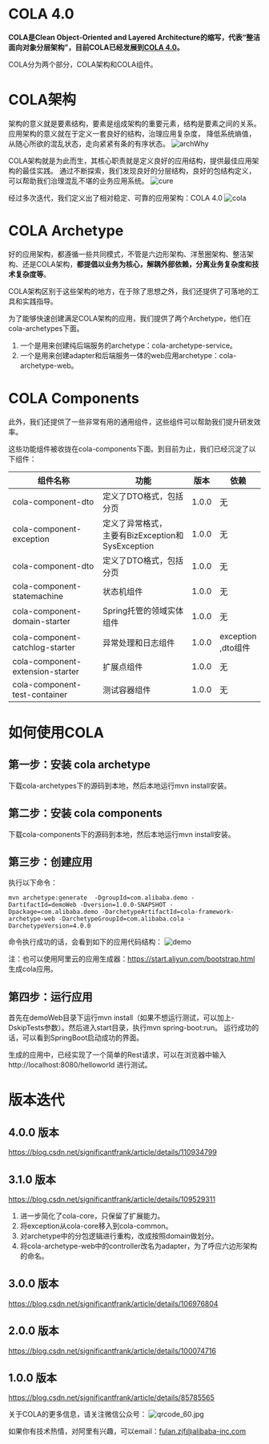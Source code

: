# COLA 4.0
<strong>COLA是Clean Object-Oriented and Layered Architecture的缩写，代表“整洁面向对象分层架构”，目前COLA已经发展到[COLA 4.0](https://blog.csdn.net/significantfrank/article/details/110934799)。</strong> 

COLA分为两个部分，COLA架构和COLA组件。

# COLA架构
架构的意义就是要素结构，要素是组成架构的重要元素，结构是要素之间的关系。应用架构的意义就在于定义一套良好的结构，治理应用复杂度，
降低系统熵值，从随心所欲的混乱状态，走向紧紧有条的有序状态。
![archWhy](https://img-blog.csdnimg.cn/20201209182220206.png)

COLA架构就是为此而生，其核心职责就是定义良好的应用结构，提供最佳应用架构的最佳实践。
通过不断探索，我们发现良好的分层结构，良好的包结构定义，可以帮助我们治理混乱不堪的业务应用系统。
![cure](https://img-blog.csdnimg.cn/2020120918285068.png)

经过多次迭代，我们定义出了相对稳定、可靠的应用架构：COLA 4.0
![cola](https://img-blog.csdnimg.cn/20201209182934838.png)

# COLA Archetype
好的应用架构，都遵循一些共同模式，不管是六边形架构、洋葱圈架构、整洁架构、还是COLA架构，**都提倡以业务为核心，解耦外部依赖，分离业务复杂度和技术复杂度等**。

COLA架构区别于这些架构的地方，在于除了思想之外，我们还提供了可落地的工具和实践指导。

为了能够快速创建满足COLA架构的应用，我们提供了两个Archetype，他们在cola-archetypes下面。

1. 一个是用来创建纯后端服务的archetype：cola-archetype-service。
2. 一个是用来创建adapter和后端服务一体的web应用archetype：cola-archetype-web。

# COLA Components
此外，我们还提供了一些非常有用的通用组件，这些组件可以帮助我们提升研发效率。

这些功能组件被收拢在cola-components下面。到目前为止，我们已经沉淀了以下组件：

组件名称 | 功能 | 版本 | 依赖
---|---|---|---
cola-component-dto | 定义了DTO格式，包括分页 | 1.0.0 |无
cola-component-exception | 定义了异常格式，<br>主要有BizException和SysException | 1.0.0 |无
cola-component-dto | 定义了DTO格式，包括分页 | 1.0.0 |无
cola-component-statemachine | 状态机组件 | 1.0.0 |无
cola-component-domain-starter | Spring托管的领域实体组件 | 1.0.0 |无
cola-component-catchlog-starter | 异常处理和日志组件 | 1.0.0 |exception<br>,dto组件
cola-component-extension-starter| 扩展点组件 | 1.0.0 |无
cola-component-test-container| 测试容器组件 | 1.0.0 |无

# 如何使用COLA

## 第一步：安装 cola archetype
下载cola-archetypes下的源码到本地，然后本地运行mvn install安装。

## 第二步：安装 cola components
下载cola-components下的源码到本地，然后本地运行mvn install安装。

## 第三步：创建应用
执行以下命令：
```
mvn archetype:generate  -DgroupId=com.alibaba.demo -DartifactId=demoWeb -Dversion=1.0.0-SNAPSHOT -Dpackage=com.alibaba.demo -DarchetypeArtifactId=cola-framework-archetype-web -DarchetypeGroupId=com.alibaba.cola -DarchetypeVersion=4.0.0
```
命令执行成功的话，会看到如下的应用代码结构：
![demo](https://img-blog.csdnimg.cn/20201209192258840.png)

注：也可以使用阿里云的应用生成器：https://start.aliyun.com/bootstrap.html 生成cola应用。

## 第四步：运行应用
首先在demoWeb目录下运行mvn install（如果不想运行测试，可以加上-DskipTests参数）。然后进入start目录，执行mvn spring-boot:run。
运行成功的话，可以看到SpringBoot启动成功的界面。

生成的应用中，已经实现了一个简单的Rest请求，可以在浏览器中输入 http://localhost:8080/helloworld 进行测试。


# 版本迭代
## 4.0.0 版本
https://blog.csdn.net/significantfrank/article/details/110934799

## 3.1.0 版本
https://blog.csdn.net/significantfrank/article/details/109529311
1. 进一步简化了cola-core，只保留了扩展能力。
2. 将exception从cola-core移入到cola-common。
3. 对archetype中的分包逻辑进行重构，改成按照domain做划分。
4. 将cola-archetype-web中的controller改名为adapter，为了呼应六边形架构的命名。

## 3.0.0 版本
https://blog.csdn.net/significantfrank/article/details/106976804

## 2.0.0 版本
https://blog.csdn.net/significantfrank/article/details/100074716

## 1.0.0 版本
https://blog.csdn.net/significantfrank/article/details/85785565


关于COLA的更多信息，请关注微信公众号：
![qrcode_60.jpg](https://img-blog.csdnimg.cn/2020110314110321.png#pic_center)

如果你有技术热情，对阿里有兴趣，可以email：fulan.zjf@alibaba-inc.com


